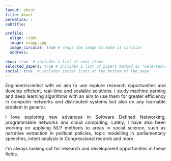 ```yaml
---
layout: about
title: About
permalink: /
subtitle:

profile:
  align: right
  image: newpp.jpg
  image_circular: true # crops the image to make it circular
  address:

news: true  # includes a list of news items
selected_papers: true # includes a list of papers marked as "selected={true}"
social: true  # includes social icons at the bottom of the page
---
```

<p align="justify">
Engineer/scientist with an aim to use explore research opportunities and develop efficient, real-time and scalable solutions. I study machine earning and deep learning algorithms with an aim to use them for greater efficiency in computer networks and distributed systems but also on any learnable problem in general. </p>

<p align="justify">I love exploring new advances in Software Defined Networking, programmable networks and cloud computing. Lately, I have also been working on applying NLP methods to areas in social science, such as narrative extraction in political policies, topic modelling in parliamentary speeches, intent analysis in Congressional records and more.</p>

<p align="justify"> I'm always looking out for research and development opportunities in these fields. </p>

<!--- Put your address / P.O. box / other info right below your picture. You can also disable any these elements by editing `profile` property of the YAML header of your `_pages/about.md`. Edit `_bibliography/papers.bib` and Jekyll will render your [publications page](/al-folio/publications/) automatically.

Link to your social media connections, too. This theme is set up to use [Font Awesome icons](http://fortawesome.github.io/Font-Awesome/) and [Academicons](https://jpswalsh.github.io/academicons/), like the ones below. Add your Facebook, Twitter, LinkedIn, Google Scholar, or just disable all of them. -->
